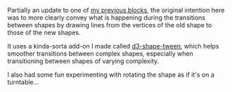 Partially an update to one of <a href="http://bl.ocks.org/alexmacy/06cf037853999219cd82bc79edc4aee6">my previous blocks</a>, the original intention here was to more clearly convey what is happening during the transitions between shapes by drawing lines from the vertices of the old shape to those of the new shapes. 

It uses a kinda-sorta add-on I made called <a href="https://github.com/alexmacy/d3-shape-tween">d3-shape-tween</a>, which helps smoother transitions between complex shapes, especially when transitioning between shapes of varying complexity.

I also had some fun experimenting with rotating the shape as if it's on a turntable...
